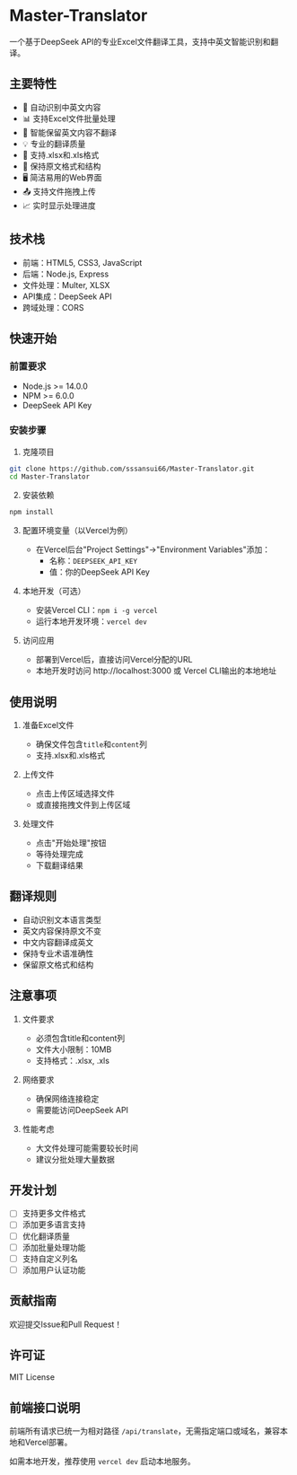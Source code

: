 # Master-Translator

一个基于DeepSeek API的专业Excel文件翻译工具，支持中英文智能识别和翻译。

## 主要特性

- 🚀 自动识别中英文内容
- 📊 支持Excel文件批量处理
- 🔄 智能保留英文内容不翻译
- 💡 专业的翻译质量
- 🎯 支持.xlsx和.xls格式
- 📝 保持原文格式和结构
- 🖥️ 简洁易用的Web界面
- 📤 支持文件拖拽上传
- 📈 实时显示处理进度

## 技术栈

- 前端：HTML5, CSS3, JavaScript
- 后端：Node.js, Express
- 文件处理：Multer, XLSX
- API集成：DeepSeek API
- 跨域处理：CORS

## 快速开始

### 前置要求

- Node.js >= 14.0.0
- NPM >= 6.0.0
- DeepSeek API Key

### 安装步骤

1. 克隆项目
```bash
git clone https://github.com/sssansui66/Master-Translator.git
cd Master-Translator
```

2. 安装依赖
```bash
npm install
```

3. 配置环境变量（以Vercel为例）
   - 在Vercel后台"Project Settings"→"Environment Variables"添加：
     - 名称：`DEEPSEEK_API_KEY`
     - 值：你的DeepSeek API Key

4. 本地开发（可选）
   - 安装Vercel CLI：`npm i -g vercel`
   - 运行本地开发环境：`vercel dev`

5. 访问应用
   - 部署到Vercel后，直接访问Vercel分配的URL
   - 本地开发时访问 http://localhost:3000 或 Vercel CLI输出的本地地址

## 使用说明

1. 准备Excel文件
   - 确保文件包含`title`和`content`列
   - 支持.xlsx和.xls格式

2. 上传文件
   - 点击上传区域选择文件
   - 或直接拖拽文件到上传区域

3. 处理文件
   - 点击"开始处理"按钮
   - 等待处理完成
   - 下载翻译结果

## 翻译规则

- 自动识别文本语言类型
- 英文内容保持原文不变
- 中文内容翻译成英文
- 保持专业术语准确性
- 保留原文格式和结构

## 注意事项

1. 文件要求
   - 必须包含title和content列
   - 文件大小限制：10MB
   - 支持格式：.xlsx, .xls

2. 网络要求
   - 确保网络连接稳定
   - 需要能访问DeepSeek API

3. 性能考虑
   - 大文件处理可能需要较长时间
   - 建议分批处理大量数据

## 开发计划

- [ ] 支持更多文件格式
- [ ] 添加更多语言支持
- [ ] 优化翻译质量
- [ ] 添加批量处理功能
- [ ] 支持自定义列名
- [ ] 添加用户认证功能

## 贡献指南

欢迎提交Issue和Pull Request！

## 许可证

MIT License 

## 前端接口说明

前端所有请求已统一为相对路径 `/api/translate`，无需指定端口或域名，兼容本地和Vercel部署。

如需本地开发，推荐使用 `vercel dev` 启动本地服务。 

